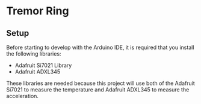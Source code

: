 # Tremor Ring

## Setup

Before starting to develop with the Arduino IDE, it is required that you install the following libraries:
 - Adafruit Si7021 Library
 - Adafruit ADXL345

These libraries are needed because this project will use both of the Adafruit Si7021 to measure the temperature and Adafruit ADXL345 to measure the acceleration.